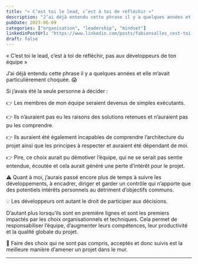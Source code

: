 ```yaml
---
title: "« C’est toi le lead, c’est à toi de réfléchir »"
description: "J’ai déjà entendu cette phrase il y a quelques années et elle m’avait particulièrement choquée. 😱"
pubDate: 2023-06-09
categories: ["organisation", "leadership", "mindset"]
linkedinPostUrl: "https://www.linkedin.com/posts/fabiensalles_cest-toi-le-lead-cest-à-toi-de-réfléchir-activity-7072823829433077761-iX0e?utm_source=share&utm_medium=member_desktop"
draft: false
---
```


« C’est toi le lead, c’est à toi de réfléchir, pas aux développeurs de ton équipe »

J’ai déjà entendu cette phrase il y a quelques années et elle m’avait particulièrement choquée. 😱

Si j’avais été la seule personne à décider :

👉 Les membres de mon équipe seraient devenus de simples exécutants.

👉 Ils n’auraient pas eu les raisons des solutions retenues et n’auraient pas pu les comprendre.

👉 Ils auraient été également incapables de comprendre l’architecture du projet ainsi que les principes à respecter et auraient été dépendant de moi.

👉 Pire, ce choix aurait pu démotiver l’équipe, qui ne se serait pas sentie entendue, écoutée et cela aurait généré une perte d’intérêt pour le projet.

⚠ Quant à moi, j’aurais passé encore plus de temps à suivre les développements, à encadrer, diriger et garder un contrôle qui n’apporte que des potentiels intérêts personnels au détriment d’objectifs communs.

💡 Les développeurs ont autant le droit de participer aux décisions.

D’autant plus lorsqu’ils sont en première lignes et sont les premiers impactés par les choix organisationnels et techniques. Cela permet de responsabiliser l’équipe, d’augmenter leurs compétences, leur productivité et la qualité globale du projet.

🚫 Faire des choix qui ne sont pas compris, acceptés et donc suivis est la meilleure manière d’amener un projet dans le mur.

---